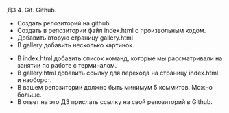ДЗ 4. Git. Github.

+ Создать репозиторий на github.
+ Создать в репозитории файл index.html с произвольным кодом.
+ Добавить вторую страницу gallery.html
+ В gallery добавить несколько картинок.
- В index.html добавить список команд, которые мы рассматривали на занятии по работе с терминалом.
- В gallery.html добавить ссылку для перехода на страницу index.html и наоборот.
- В вашем репозитории должно быть минимум 5 коммитов. Можно больше.
- В ответ на это ДЗ прислать ссылку на свой репозиторий в Github.